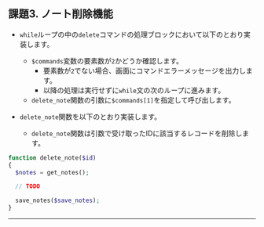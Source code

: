 ## 課題3. ノート削除機能

+ `while`ループの中の`delete`コマンドの処理ブロックにおいて以下のとおり実装します。
  + `$commands`変数の要素数が`2`かどうか確認します。
    + 要素数が`2`でない場合、画面にコマンドエラーメッセージを出力します。
    + 以降の処理は実行せずに`while`文の次のループに進みます。
  + `delete_note`関数の引数に`$commands[1]`を指定して呼び出します。
  

+ `delete_note`関数を以下のとおり実装します。
  + `delete_note`関数は引数で受け取ったIDに該当するレコードを削除します。

```php
function delete_note($id)
{
  $notes = get_notes();

  // TODO

  save_notes($save_notes);
}
```

---